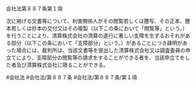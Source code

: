会社法第８８７条第１項

次に掲げる文書等について、利害関係人がその閲覧若しくは謄写、その正本、謄本若しくは抄本の交付又はその複製（以下この条において「閲覧等」という。）を行うことにより、清算株式会社の清算の遂行に著しい支障を生ずるおそれがある部分（以下この条において「支障部分」という。）があることにつき疎明があった場合には、裁判所は、当該文書等を提出した清算株式会社又は調査委員の申立てにより、支障部分の閲覧等の請求をすることができる者を、当該申立てをした者及び清算株式会社に限ることができる。

#会社法
#会社法/第８８７条
#会社法/第８８７条/第１項
